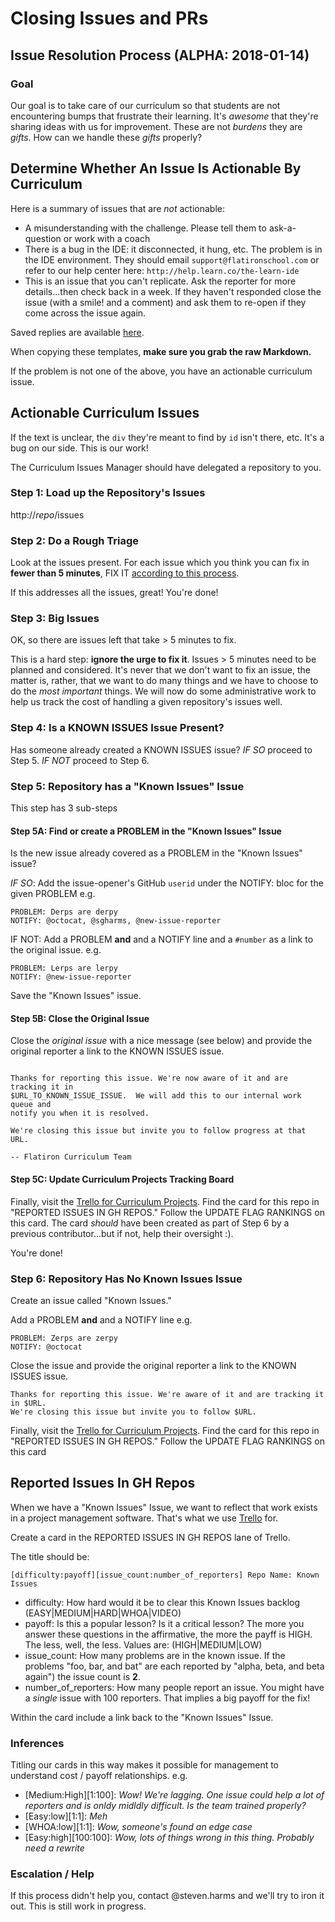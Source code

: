 # Closing Issues and PRs

## Issue Resolution Process (ALPHA: 2018-01-14)

### Goal

Our goal is to take care of our curriculum so that students are not
encountering bumps that frustrate their learning. It's _awesome_ that they're
sharing ideas with us for improvement. These are not _burdens_ they are
_gifts_. How can we handle these _gifts_ properly?

## Determine Whether An Issue Is Actionable By Curriculum

Here is a summary of issues that are *not* actionable:

* A misunderstanding with the challenge. Please tell them to ask-a-question or
  work with a coach
* There is a bug in the IDE: it disconnected, it hung, etc. The problem is in
  the IDE environment. They should email `support@flatironschool.com` or refer
  to our help center here: `http://help.learn.co/the-learn-ide`
* This is an issue that you can't replicate. Ask the reporter for more
  details...then check back in a week. If they haven't responded close the
  issue (with a smile! and a comment) and ask them to re-open if they come across
  the issue again.

Saved replies are available [here][saved-replies].

When copying these templates, **make sure you grab the raw Markdown.**

If the problem is not one of the above, you have an actionable curriculum
issue.

## Actionable Curriculum Issues

If the text is unclear, the `div` they're meant to find by `id` isn't there,
etc. It's a bug on our side. This is our work!

The Curriculum Issues Manager should have delegated a repository to you.

### Step 1: Load up the Repository's Issues

http://_repo_/issues

### Step 2: Do a Rough Triage

Look at the issues present. For each issue which you think you can fix in
**fewer than 5 minutes**, FIX IT [according to this process][process].

If this addresses all the issues, great! You're done!

### Step 3: Big Issues

OK, so there are issues left that take > 5 minutes to fix.

This is a hard step: **ignore the urge to fix it**. Issues > 5 minutes need to
be planned and considered. It's never that we don't want to fix an issue, the
matter is, rather, that we want to do many things and we have to choose to do
the _most important_ things. We will now do some administrative work to help us
track the cost of handling a given repository's issues well.

### Step 4: Is a KNOWN ISSUES Issue Present?

Has someone already created a KNOWN ISSUES issue? *IF SO* proceed to Step 5.
*IF NOT* proceed to Step 6.

### Step 5: Repository has a "Known Issues" Issue

This step has 3 sub-steps

#### Step 5A: Find or create a PROBLEM in the "Known Issues" Issue

Is the new issue already covered as a PROBLEM in the "Known Issues" issue?

*IF SO*: Add the issue-opener's GitHub `userid` under the NOTIFY: bloc for the
given PROBLEM e.g.

```text
PROBLEM: Derps are derpy
NOTIFY: @octocat, @sgharms, @new-issue-reporter
```

IF NOT: Add a PROBLEM **and** and a NOTIFY line and a `#number` as a link to
the original issue. e.g.

```text
PROBLEM: Lerps are lerpy
NOTIFY: @new-issue-reporter
```

Save the "Known Issues" issue.

#### Step 5B: Close the Original Issue

Close the _original issue_ with a nice message (see below) and provide the
original reporter a link to the KNOWN ISSUES issue.

```text

Thanks for reporting this issue. We're now aware of it and are tracking it in
$URL_TO_KNOWN_ISSUE_ISSUE.  We will add this to our internal work queue and
notify you when it is resolved.

We're closing this issue but invite you to follow progress at that URL.

-- Flatiron Curriculum Team
```

#### Step 5C: Update Curriculum Projects Tracking Board

Finally, visit the [Trello for Curriculum Projects][trello]. Find the card for
this repo in "REPORTED ISSUES IN GH REPOS." Follow the UPDATE FLAG RANKINGS on
this card. The card _should_ have been created as part of Step 6 by a previous
contributor...but if not, help their oversight :).

You're done!

### Step 6: Repository Has No Known Issues Issue

Create an issue called "Known Issues."

Add a PROBLEM **and** and a NOTIFY line e.g.

```text
PROBLEM: Zerps are zerpy
NOTIFY: @octocat
```

Close the issue and provide the original reporter a link to the KNOWN ISSUES
issue.

```text
Thanks for reporting this issue. We're aware of it and are tracking it in $URL.
We're closing this issue but invite you to follow $URL.
```

Finally, visit the [Trello for Curriculum Projects][trello]. Find the card for
this repo in "REPORTED ISSUES IN GH REPOS." Follow the UPDATE FLAG RANKINGS on
this card

## Reported Issues In GH Repos

When we have a "Known Issues" Issue, we want to reflect that work exists in a
project management software. That's what we use [Trello][trello] for.

Create a card in the REPORTED ISSUES IN GH REPOS lane of Trello.

The title should be:

`[difficulty:payoff][issue_count:number_of_reporters] Repo Name: Known Issues`

* difficulty: How hard would it be to clear this Known Issues backlog
  (EASY|MEDIUM|HARD|WHOA|VIDEO)
* payoff: Is this a popular lesson? Is it a critical lesson? The more you
  answer these questions in the affirmative, the more the payff is HIGH. The
  less, well, the less. Values are: (HIGH|MEDIUM|LOW)
* issue\_count: How many problems are in the known issue. If the problems "foo,
  bar, and bat" are each reported by "alpha, beta, and beta again") the issue
  count is **2**.
* number_of_reporters: How many people report an issue. You might have a
  _single_ issue with 100 reporters. That implies a big payoff for the fix!

Within the card include a link back to the "Known Issues" Issue.

### Inferences

Titling our cards in this way makes it possible for management to understand
cost / payoff relationships. e.g.

* [Medium:High][1:100]: _Wow! We're lagging. One issue could help a lot of
  reporters and is onldy midldly difficult. Is the team trained properly?_
* [Easy:low][1:1]: _Meh_
* [WHOA:low][1:1]: _Wow, someone's found an edge case_
* [Easy:high][100:100]: _Wow, lots of things wrong in this thing. Probably need
  a rewrite_

### Escalation / Help

If this process didn't help you, contact @steven.harms and we'll try to iron it
out. This is still work in progress.


[trello]: https://trello.com/b/dujVgBTU/curriculum-big-issues
[saved-replies]: ./issue-handling-saved-responses.md
[process]: ./updating-lessons-process.md

